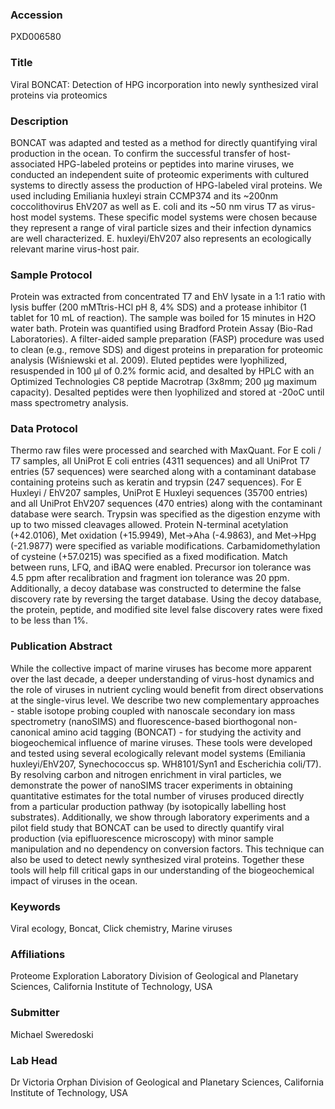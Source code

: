 ### Accession
PXD006580

### Title
Viral BONCAT: Detection of HPG incorporation into newly synthesized viral proteins via proteomics

### Description
BONCAT was adapted and tested as a method for directly quantifying viral production in the ocean. To confirm the successful transfer of host-associated HPG-labeled proteins or peptides into marine viruses, we conducted an independent suite of proteomic experiments with cultured systems to directly assess the production of HPG-labeled viral proteins. We used including Emiliania huxleyi strain CCMP374 and its ~200nm coccolithovirus EhV207 as well as E. coli and its ~50 nm virus T7 as virus-host model systems. These specific model systems were chosen because they represent a range of viral particle sizes and their infection dynamics are well characterized. E. huxleyi/EhV207 also represents an ecologically relevant marine virus-host pair.

### Sample Protocol
Protein was extracted from concentrated T7 and EhV lysate in a 1:1 ratio with lysis buffer (200 mMTtris-HCl pH 8, 4% SDS) and a protease inhibitor (1 tablet for 10 mL of reaction). The sample was boiled for 15 minutes in H2O water bath. Protein was quantified using Bradford Protein Assay (Bio-Rad Laboratories). A filter-aided sample preparation (FASP) procedure was used to clean (e.g., remove SDS) and digest proteins in preparation for proteomic analysis (Wiśniewski et al. 2009). Eluted peptides were lyophilized, resuspended in 100 μl of 0.2% formic acid, and desalted by HPLC with an Optimized Technologies C8 peptide Macrotrap (3x8mm; 200 μg maximum capacity). Desalted peptides were then lyophilized and stored at -20oC until mass spectrometry analysis.

### Data Protocol
Thermo raw files were processed and searched with MaxQuant. For E coli / T7 samples, all UniProt E coli entries (4311 sequences) and all UniProt T7 entries (57 sequences) were searched along with a contaminant database containing proteins such as keratin and trypsin (247 sequences). For E Huxleyi / EhV207 samples, UniProt E Huxleyi sequences (35700 entries) and all UniProt EhV207 sequences (470 entries) along with the contaminant database were search. Trypsin was specified as the digestion enzyme with up to two missed cleavages allowed. Protein N-terminal acetylation (+42.0106), Met oxidation (+15.9949), Met->Aha (-4.9863), and Met->Hpg (-21.9877) were specified as variable modifications. Carbamidomethylation of cysteine (+57.0215) was specified as a fixed modification. Match between runs, LFQ, and iBAQ were enabled. Precursor ion tolerance was 4.5 ppm after recalibration and fragment ion tolerance was 20 ppm. Additionally, a decoy database was constructed to determine the false discovery rate by reversing the target database. Using the decoy database, the protein, peptide, and modified site level false discovery rates were fixed to be less than 1%.

### Publication Abstract
While the collective impact of marine viruses has become more apparent over the last decade, a deeper understanding of virus-host dynamics and the role of viruses in nutrient cycling would benefit from direct observations at the single-virus level. We describe two new complementary approaches - stable isotope probing coupled with nanoscale secondary ion mass spectrometry (nanoSIMS) and fluorescence-based biorthogonal non-canonical amino acid tagging (BONCAT) - for studying the activity and biogeochemical influence of marine viruses. These tools were developed and tested using several ecologically relevant model systems (Emiliania huxleyi/EhV207, Synechococcus sp. WH8101/Syn1 and Escherichia coli/T7). By resolving carbon and nitrogen enrichment in viral particles, we demonstrate the power of nanoSIMS tracer experiments in obtaining quantitative estimates for the total number of viruses produced directly from a particular production pathway (by isotopically labelling host substrates). Additionally, we show through laboratory experiments and a pilot field study that BONCAT can be used to directly quantify viral production (via epifluorescence microscopy) with minor sample manipulation and no dependency on conversion factors. This technique can also be used to detect newly synthesized viral proteins. Together these tools will help fill critical gaps in our understanding of the biogeochemical impact of viruses in the ocean.

### Keywords
Viral ecology, Boncat, Click chemistry, Marine viruses

### Affiliations
Proteome Exploration Laboratory
Division of Geological and Planetary Sciences, California Institute of Technology, USA

### Submitter
Michael Sweredoski

### Lab Head
Dr Victoria Orphan
Division of Geological and Planetary Sciences, California Institute of Technology, USA


